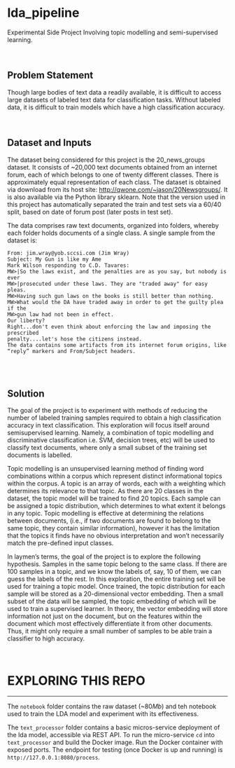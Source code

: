 # lda_pipeline

Experimental Side Project Involving topic modelling and semi-supervised learning.

<br>

## Problem Statement
Though large bodies of text data a readily available, it is difficult to access large datasets of labeled text data for classification tasks. Without labeled data, it is difficult to train models which have a high classification accuracy.

<br>

## Dataset and Inputs
The dataset being considered for this project is the 20_news_groups dataset.
It consists of ~20,000 text documents obtained from an internet forum, each of which belongs to one of twenty different classes. There is approximately equal representation of each class.
The dataset is obtained via download from its host site: http://qwone.com/~jason/20Newsgroups/. It is also available via the Python library sklearn. Note that the version used in this project has automatically separated the train and test sets via a 60/40 split, based on date of forum post (later posts in test set).


The data comprises raw text documents, organized into folders, whereby each folder holds documents of a single class.
A single sample from the dataset is:
```
From: jim.wray@yob.sccsi.com (Jim Wray)
Subject: My Gun is like my Ame
Mark Wilson responding to C.D. Tavares:
MW>|So the laws exist, and the penalties are as you say, but nobody is ever
MW>|prosecuted under these laws. They are "traded away" for easy pleas.
MW>Having such gun laws on the books is still better than nothing.
MW>What would the DA have traded away in order to get the guilty plea if the
MW>gun law had not been in effect.
Our liberty?
Right...don't even think about enforcing the law and imposing the prescribed
penalty....let's hose the citizens instead.
The data contains some artifacts from its internet forum origins, like “reply” markers and From/Subject headers.
```

<br>
<br>

## Solution
The goal of the project is to experiment with methods of reducing the number of labeled training samples required to obtain a high classification accuracy in text classification. This exploration will focus itself around semisupervised learning. Namely, a combination of topic modelling and discriminative classification i.e. SVM, decision trees, etc) will be used to classify text documents, where only a small subset of the training set documents is labelled.

Topic modelling is an unsupervised learning method of finding word combinations within a corpus which represent distinct informational topics within the corpus. A topic is an array of words, each with a weighting which determines its relevance to that topic. As there are 20 classes in the dataset, the topic model will be trained to find 20 topics. Each sample can be assigned a topic distribution, which determines to what extent it belongs in any topic. Topic modelling is effective at determining the relations between documents, (i.e., if two documents are found to belong to the same topic, they contain similar information), however it has the limitation that the topics it finds have no obvious interpretation and won’t necessarily match the pre-defined input classes.

In laymen’s terms, the goal of the project is to explore the following hypothesis. Samples in the same topic belong to the same class. If there are 100 samples in a topic, and we know the labels of, say, 10 of them, we can guess the labels of the rest. In this exploration, the entire training set will be used for training a topic model. Once trained, the topic distribution for each sample will be stored as a 20-dimensional vector embedding. Then a small subset of the data will be sampled, the topic embedding of which will be used to train a supervised learner. In theory, the vector embedding will store information not just on the document, but on the features within the document which most effectively differentiate it from other documents. Thus, it might only require a small number of samples to be able train a classifier to high accuracy.

<br>


# EXPLORING THIS REPO
<hr>

The `notebook` folder contains the raw dataset (~$80Mb$) and teh notebook used to train the LDA model and experiment with its effectiveness.

The `text_processor` folder contains a basic micros-service deployment of the lda model, accessible via REST API. To run the micro-service `cd` into `text_processor` and build the Docker image. Run the Docker container with exposed ports. The endpoint for testing (once Docker is up and running) is `http://127.0.0.1:8080/process`.
